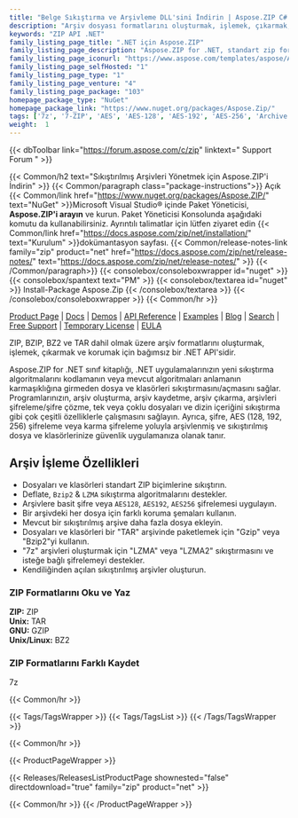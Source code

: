 ```yaml
---
title: "Belge Sıkıştırma ve Arşivleme DLL'sini İndirin | Aspose.ZIP C# API'sı"
description: "Arşiv dosyası formatlarını oluşturmak, işlemek, çıkarmak, korumak için C# Sınıf Kitaplığı içeren DLL dosyasını indirin; .NET şirket içi Yüksek Kod API'si aracılığıyla ZIP, BZIP, BZ2, TAR."
keywords: "ZIP API .NET"
family_listing_page_title: ".NET için Aspose.ZIP"
family_listing_page_description: "Aspose.ZIP for .NET, standart zip formatında dosya sıkıştırma ile çalışmanıza izin veren esnek ve kullanımı kolay bir .NET API'sidir. Sıkıştırılmış dosya biçimlerinin temel karmaşıklığına girmeden dosya ve klasörlerin sıkıştırılmasını/açılmasını sağlayarak zamandan ve emekten tasarruf etmenizi sağlar."
family_listing_page_iconurl: "https://www.aspose.com/templates/aspose/App_Themes/V3/images/zip/272x272/aspose_zip-for-net.png"
family_listing_page_selfHosted: "1"
family_listing_page_type: "1"
family_listing_page_venture: "4"
family_listing_page_package: "103"
homepage_package_type: "NuGet"
homepage_package_link: "https://www.nuget.org/packages/Aspose.Zip/"
tags: ['7z', '7-ZIP', 'AES', 'AES-128', 'AES-192', 'AES-256', 'Archive', 'BZ2', 'BZIP2', 'Decompression', 'decrypt', 'Decryption', 'GZIP', 'Library', 'LZMA', 'LZMA2']
weight:  1
---
```


{{< dbToolbar link="https://forum.aspose.com/c/zip" linktext=" Support Forum " >}}

{{< Common/h2 text="Sıkıştırılmış Arşivleri Yönetmek için Aspose.ZIP'i İndirin"  >}}
{{< Common/paragraph class="package-instructions">}}
Açık
{{< Common/link href="https://www.nuget.org/packages/Aspose.ZIP/" text="NuGet"  >}}Microsoft Visual Studio® içinde Paket Yöneticisi, <b>Aspose.ZIP'i arayın</b> ve kurun. Paket Yöneticisi Konsolunda aşağıdaki komutu da kullanabilirsiniz. Ayrıntılı talimatlar için lütfen ziyaret edin
{{< Common/link href="https://docs.aspose.com/zip/net/installation/" text="Kurulum"  >}}dokümantasyon sayfası.
{{< Common/release-notes-link family="zip" product="net" href="https://docs.aspose.com/zip/net/release-notes/" text="https://docs.aspose.com/zip/net/release-notes/"  >}}
{{< /Common/paragraph>}}
{{< consolebox/consoleboxwrapper id="nuget" >}}
       {{< consolebox/spantext text="PM" >}}
       {{< consolebox/textarea id="nuget" >}} Install-Package Aspose.Zip {{< /consolebox/textarea >}}
{{< /consolebox/consoleboxwrapper >}}
{{< Common/hr >}}

[Product Page](https://products.aspose.com/pdf/cpp/) | [Docs](https://docs.aspose.com/pdf/cpp/) | [Demos](https://products.aspose.app/pdf/family) | [API Reference](https://reference.aspose.com/pdf/cpp) | [Examples](https://github.com/aspose-pdf/Aspose.Pdf-for-C) | [Blog](https://blog.aspose.com/category/pdf/) | [Search](https://search.aspose.com/) | [Free Support](https://forum.aspose.com/c/pdf) | [Temporary License](https://purchase.aspose.com/temporary-license) | [EULA](https://about.aspose.com/legal/eula/)

ZIP, BZIP, BZ2 ve TAR dahil olmak üzere arşiv formatlarını oluşturmak, işlemek, çıkarmak ve korumak için bağımsız bir .NET API'sidir.

Aspose.ZIP for .NET sınıf kitaplığı, .NET uygulamalarınızın yeni sıkıştırma algoritmalarını kodlamanın veya mevcut algoritmaları anlamanın karmaşıklığına girmeden dosya ve klasörleri sıkıştırmasını/açmasını sağlar. Programlarınızın, arşiv oluşturma, arşiv kaydetme, arşiv çıkarma, arşivleri şifreleme/şifre çözme, tek veya çoklu dosyaları ve dizin içeriğini sıkıştırma gibi çok çeşitli özelliklerle çalışmasını sağlayın. Ayrıca, şifre, AES (128, 192, 256) şifreleme veya karma şifreleme yoluyla arşivlenmiş ve sıkıştırılmış dosya ve klasörlerinize güvenlik uygulamanıza olanak tanır.

## Arşiv İşleme Özellikleri

- Dosyaları ve klasörleri standart ZIP biçimlerine sıkıştırın.
- Deflate, `Bzip2` & `LZMA` sıkıştırma algoritmalarını destekler.
- Arşivlere basit şifre veya `AES128`, `AES192`, `AES256` şifrelemesi uygulayın.
- Bir arşivdeki her dosya için farklı koruma şemaları kullanın.
- Mevcut bir sıkıştırılmış arşive daha fazla dosya ekleyin.
- Dosyaları ve klasörleri bir "TAR" arşivinde paketlemek için "Gzip" veya "Bzip2"yi kullanın.
- "7z" arşivleri oluşturmak için "LZMA" veya "LZMA2" sıkıştırmasını ve isteğe bağlı şifrelemeyi destekler.
- Kendiliğinden açılan sıkıştırılmış arşivler oluşturun.

### ZIP Formatlarını Oku ve Yaz

**ZIP:** ZIP\
**Unix:** TAR\
**GNU:** GZIP\
**Unix/Linux:** BZ2

### ZIP Formatlarını Farklı Kaydet

7z

{{< Common/hr >}}

{{< Tags/TagsWrapper >}}
 {{< Tags/TagsList >}}
{{< /Tags/TagsWrapper >}}

{{< Common/hr >}}

{{< ProductPageWrapper >}}
<!-- ReleasesListProductPage-->
   {{< Releases/ReleasesListProductPage shownested="false"  directdownload="true" family="zip" product="net" >}}
<!-- /ReleasesListProductPage-->
{{< Common/hr >}}
{{< /ProductPageWrapper >}}

